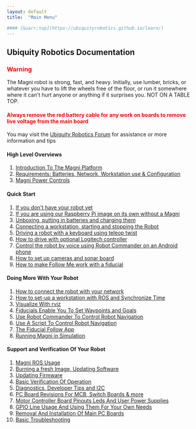 ```yaml
---
layout: default
title:  "Main Menu"

#### [&uarr;top](https://ubiquityrobotics.github.io/learn/)
---
```

## Ubiquity Robotics Documentation

<H3 style="color:red">Warning</H3>

The Magni robot is strong, fast, and heavy. Initially, use lumber, bricks, or whatever you have to lift the wheels free of the floor, or run it somewhere where it can't hurt anyone or anything if it surprises you. NOT ON A TABLE TOP.

<H4 style="color:red">Always remove the red battery cable for any work on boards to remove live voltage from the main board</H4>

You may visit the [Ubiquity Robotics Forum](https://forum.ubiquityrobotics.com) for assistance or more information and tips

#### High Level Overviews
1. [Introduction To The Magni Platform](introduction)  
2. [Requirements: Batteries, Network, Workstation use & Configuration ](need_to_know)  
3. [Magni Power Controls](magni_key)  

#### Quick Start

1.  [If you don't have your robot yet](quick_start/no_robot.md)
2.  [If you are using our Raspberry Pi image on its own without a Magni](quick_start/image_no_magni.md)
3.	[Unboxing, putting in batteries and charging them](quick_start/unboxing/unboxing.md)
4.  [Connecting a workstation, starting and stopping the Robot](quick_start/connecting.md)
5.  [Driving a robot with a keyboard using teleop twist](quick_start/keyboard_teleop.md)
6.  [How to drive with optional Logitech controller](quick_start/logitech.markdown)
7.	[Control the robot by voice using Robot Commander on an Android phone](quick_start/Robot_Commander_AP.markdown)
8.	[How to set up cameras and sonar board](quick_start/camera_sensor/installation.md)
9.	[How to make Follow Me work with a fiducial](quick_start/fiducial_follow.md)


####	Doing More With Your Robot

1.	[How to connect the robot with your network](doing_more/network_connect.md)
2.  [How to set-up a workstation with ROS and Synchronize Time](doing_more/workstation_setup.md)
3.	[Visualize With rviz](doing_more/rviz.md)
4.	[Fiducials Enable You To Set Waypoints and Goals](doing_more/fiducials.md)
5. [Use Robot Commander To Control Robot Navigation](doing_more/waypoints.md)
6. [Use A Script To Control Robot Navigation](python_script_1)
7. [The Fiducial Follow App](programming_your_robot/fiducial_follow_app.md)
8. [Running Magni in Simulation](simulation)  

####	Support and Verification Of Your Robot

1. [Magni ROS Usage](programming_your_robot/overview.md)
2. [Burning a fresh Image, Updating Software](support/updating.md)
3. [Updating Firmware](support/firmware_upgrade.md)
4. [Basic Verification Of Operation](support/verification.md)
5. [Diagnostics, Developer Tips and I2C](support/diagnostics.md)
6. [PC Board Revisions For MCB, Switch Boards & more](PC_Board_RevId)
7. [Motor Controller Board Pinouts Leds And User Power Supplies](mcb_pinouts_leds_userpower)
8. [GPIO Line Usage And Using Them For Your Own Needs](support/GPIO_lines.md)
9. [Removal And Installation Of Main PC Boards](support/board_replacement.md)
10. [Basic Troubleshooting](support/troubleshooting.md)



<!--
12.	Writing Your First Script
13.	Creating a Map
14.	Autonomous Driving
15.	Going Forward and Avoiding Obstacles with Code
16.	Going to a Specific Location on Your Map Using Code
17.	Monitor Magni Battery Status
18.	Button Events
19.	What to Read Next

* [Software Reference](software_reference/software_reference.md)

<!--

* [Setup In Depth](setup/setup.md):

  Everything from ordering batteries and network cables to figuring out networking issues.

* [Miscellaneous](misc/misc.md)

* [CoffeeBot Challenge](ix_coffeebot)
* [Learning with Magni in Simulation](ix_simulation1)
* [Challenge in Simulation](ix_simulation2) -->
